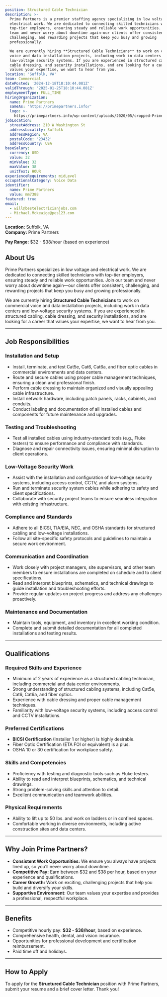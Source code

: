 ```yaml
---
position: Structured Cable Technician
description: >-
  Prime Partners is a premier staffing agency specializing in low voltage and
  electrical work. We are dedicated to connecting skilled technicians with
  top-tier employers, ensuring steady and reliable work opportunities. Join our
  team and never worry about downtime again—our clients offer consistent,
  challenging, and rewarding projects that keep you busy and growing
  professionally.  

  We are currently hiring **Structured Cable Technicians** to work on commercial
  voice and data installation projects, including work in data centers and
  low-voltage security systems. If you are experienced in structured cabling,
  cable dressing, and security installations, and are looking for a career that
  values your expertise, we want to hear from you.  
location: 'Suffolk, VA'
team: Commercial
datePosted: '2024-12-18T18:10:44.081Z'
validThrough: '2025-01-25T18:10:44.081Z'
employmentType: FULL_TIME
hiringOrganization:
  name: Prime Partners
  sameAs: 'https://primepartners.info/'
  logo: >-
    https://primepartners.info/wp-content/uploads/2020/05/cropped-Prime-Partners-Logo-NO-BG-1-1.png
jobLocation:
  streetAddress: 210 W Washington St
  addressLocality: Suffolk
  addressRegion: VA
  postalCode: '23432'
  addressCountry: USA
baseSalary:
  currency: USD
  value: 32
  minValue: 32
  maxValue: 38
  unitText: HOUR
experienceRequirements: midLevel
occupationalCategory: Voice Data
identifier:
  name: Prime Partners
  value: mm7388
featured: true
email:
  - will@bestelectricianjobs.com
  - Michael.Mckeaige@pes123.com
---
```


**Location:** Suffolk, VA  
**Company:** Prime Partners

**Pay Range:** $32 - $38/hour (based on experience)  

## About Us  
Prime Partners specializes in low voltage and electrical work. We are dedicated to connecting skilled technicians with top-tier employers, ensuring steady and reliable work opportunities. Join our team and never worry about downtime again—our clients offer consistent, challenging, and rewarding projects that keep you busy and growing professionally.  

We are currently hiring **Structured Cable Technicians** to work on commercial voice and data installation projects, including work in data centers and low-voltage security systems. If you are experienced in structured cabling, cable dressing, and security installations, and are looking for a career that values your expertise, we want to hear from you.  

---

## Job Responsibilities  

### Installation and Setup  
- Install, terminate, and test Cat5e, Cat6, Cat6a, and fiber optic cables in commercial environments and data centers.  
- Route and secure cables using proper cable management techniques, ensuring a clean and professional finish.  
- Perform cable dressing to maintain organized and visually appealing cable infrastructure.  
- Install network hardware, including patch panels, racks, cabinets, and conduits.  
- Conduct labeling and documentation of all installed cables and components for future maintenance and upgrades.  

### Testing and Troubleshooting  
- Test all installed cables using industry-standard tools (e.g., Fluke testers) to ensure performance and compliance with standards.  
- Diagnose and repair connectivity issues, ensuring minimal disruption to client operations.  

### Low-Voltage Security Work  
- Assist with the installation and configuration of low-voltage security systems, including access control, CCTV, and alarm systems.  
- Run and terminate security system cables while adhering to safety and client specifications.  
- Collaborate with security project teams to ensure seamless integration with existing infrastructure.  

### Compliance and Standards  
- Adhere to all BICSI, TIA/EIA, NEC, and OSHA standards for structured cabling and low-voltage installations.  
- Follow all site-specific safety protocols and guidelines to maintain a secure work environment.  

### Communication and Coordination  
- Work closely with project managers, site supervisors, and other team members to ensure installations are completed on schedule and to client specifications.  
- Read and interpret blueprints, schematics, and technical drawings to guide installation and troubleshooting efforts.  
- Provide regular updates on project progress and address any challenges proactively.  

### Maintenance and Documentation  
- Maintain tools, equipment, and inventory in excellent working condition.  
- Complete and submit detailed documentation for all completed installations and testing results.  

---

## Qualifications  

### Required Skills and Experience  
- Minimum of 2 years of experience as a structured cabling technician, including commercial and data center environments.  
- Strong understanding of structured cabling systems, including Cat5e, Cat6, Cat6a, and fiber optics.  
- Experience with cable dressing and proper cable management techniques.  
- Familiarity with low-voltage security systems, including access control and CCTV installations.  

### Preferred Certifications  
- **BICSI Certification** (Installer 1 or higher) is highly desirable.  
- Fiber Optic Certification (ETA FOI or equivalent) is a plus.  
- OSHA 10 or 30 certification for workplace safety.  

### Skills and Competencies  
- Proficiency with testing and diagnostic tools such as Fluke testers.  
- Ability to read and interpret blueprints, schematics, and technical drawings.  
- Strong problem-solving skills and attention to detail.  
- Excellent communication and teamwork abilities.  

### Physical Requirements  
- Ability to lift up to 50 lbs. and work on ladders or in confined spaces.  
- Comfortable working in diverse environments, including active construction sites and data centers.  

---

## Why Join Prime Partners?  
- **Consistent Work Opportunities:** We ensure you always have projects lined up, so you’ll never worry about downtime.  
- **Competitive Pay:** Earn between $32 and $38 per hour, based on your experience and qualifications.  
- **Career Growth:** Work on exciting, challenging projects that help you build and diversify your skills.  
- **Supportive Environment:** Our team values your expertise and provides a professional, respectful workplace.  

---

## Benefits  
- Competitive hourly pay: **$32 - $38/hour**, based on experience.  
- Comprehensive health, dental, and vision insurance.  
- Opportunities for professional development and certification reimbursement.  
- Paid time off and holidays.  

---

## How to Apply  
To apply for the **Structured Cable Technician** position with Prime Partners, submit your resume and a brief cover letter. Thank you!
